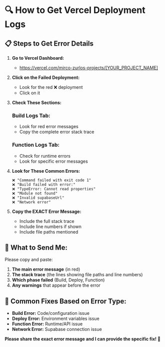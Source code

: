 # 🔍 How to Get Vercel Deployment Logs

## 📋 **Steps to Get Error Details**

1. **Go to Vercel Dashboard:**
   - https://vercel.com/mirco-zurlos-projects/[YOUR_PROJECT_NAME]

2. **Click on the Failed Deployment:**
   - Look for the red ❌ deployment
   - Click on it

3. **Check These Sections:**
   
   ### **Build Logs Tab:**
   - Look for red error messages
   - Copy the complete error stack trace
   
   ### **Function Logs Tab:**
   - Check for runtime errors
   - Look for specific error messages

4. **Look for These Common Errors:**

   ```
   ❌ "Command failed with exit code 1"
   ❌ "Build failed with error:"
   ❌ "TypeError: Cannot read properties"
   ❌ "Module not found"
   ❌ "Invalid supabaseUrl"
   ❌ "Network error"
   ```

5. **Copy the EXACT Error Message:**
   - Include the full stack trace
   - Include line numbers if shown
   - Include file paths mentioned

## 📱 **What to Send Me:**

Please copy and paste:

1. **The main error message** (in red)
2. **The stack trace** (the lines showing file paths and line numbers)  
3. **Which phase failed** (Build, Deploy, Function)
4. **Any warnings** that appear before the error

## 🔧 **Common Fixes Based on Error Type:**

- **Build Error:** Code/configuration issue
- **Deploy Error:** Environment variables issue  
- **Function Error:** Runtime/API issue
- **Network Error:** Supabase connection issue

**Please share the exact error message and I can provide the specific fix! 🎯**